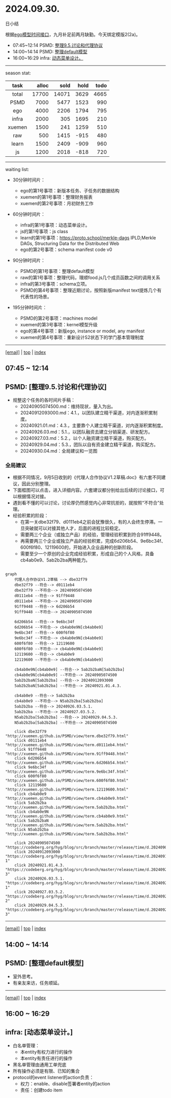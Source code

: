 # 2024.09.30.
日小结

<a id="top"></a>
根据[ego模型时间接口](https://gitee.com/hyg/blog/blob/master/timeflow.md)，九月补足前两月缺勤。今天绑定模版2(2a)。

<a id="index"></a>
- 07:45~12:14	PSMD: [整理9.5.讨论和代理协议](#20240930074500)
- 14:00~14:14	PSMD: [整理default模型](#20240930140000)
- 16:00~16:29	infra: [动态菜单设计。](#20240930160000)

---
season stat:

| task | alloc | sold | hold | todo |
| :---: | ---: | ---: | ---: | ---: |
| total | 17700 | 14071 | 3629 | 4665 |
| PSMD | 7000 | 5477 | 1523 | 990 |
| ego | 4000 | 2206 | 1794 | 795 |
| infra | 2000 | 305 | 1695 | 210 |
| xuemen | 1500 | 241 | 1259 | 510 |
| raw | 500 | 1415 | -915 | 480 |
| learn | 1500 | 2409 | -909 | 960 |
| js | 1200 | 2018 | -818 | 720 |

---
waiting list:


- 30分钟时间片：
  - ego的第1号事项：新版本任务、子任务的数据结构
  - xuemen的第1号事项：整理财务报表
  - xuemen的第2号事项：月初财务工作

- 60分钟时间片：
  - infra的第1号事项：动态菜单设计。
  - js的第1号事项：js class
  - learn的第1号事项：https://proto.school/merkle-dags IPLD,Merkle DAGs, Structuring Data for the Distributed Web
  - ego的第2号事项：schema manifest code v0

- 90分钟时间片：
  - PSMD的第1号事项：整理default模型
  - raw的第1号事项：整理代码，理顺food.js几个成员函数之间的调用关系
  - infra的第3号事项：schema立项。
  - PSMD的第4号事项：整理近期讨论，按照新版manifest text提炼几个有代表性的场景。

- 195分钟时间片：
  - PSMD的第2号事项：machines model
  - xuemen的第3号事项：kernel模型升级
  - ego的第4号事项：新版ego, instance or model, any manifest
  - xuemen的第4号事项：重新设计S2状态下的学门基本管理制度

---
<a href="mailto:huangyg@mars22.com?subject=关于2024.09.30.[整理9.5.讨论和代理协议]任务&body=日期: 2024.09.30.%0D%0A序号: 5%0D%0A手稿:../../draft/2024/09/20240930.01.md%0D%0A---请勿修改邮件主题及以上内容 从下一行开始写您的想法---%0D%0A">[email]</a> | [top](#top) | [index](#index)
<a id="20240930074500"></a>
## 07:45 ~ 12:14
## PSMD: [整理9.5.讨论和代理协议]

- 规整这个任务的各时间片手稿：
    - 20240905074500.md：维持现状，量入为出。
    - 20240912093000.md：4.1.，以团队建立精干渠道，对内逐渐积累制度。
    - 20240921.01.md：4.3.，主要靠个人建立精干渠道，对内逐渐积累制度。
    - 20240926.03.md：5.1.，以团队融资去建立分销渠道、研发配方。
    - 20240927.03.md：5.2.，以个人融资建立精干渠道，购买配方。
    - 20240929.04.md：5.3.，团队以自有资金建立精干渠道，购买配方。
    - 20240930.04.md：全局建议和一览图

### 全局建议

- 根据不同情况，9月5日收到的《代理人合作协议V1.2草稿.doc》有六套不同建议，因此分别整理。
- 下面框图可以点击，进入详细内容。六套建议都分别给出后续的讨论接口，可以根据情况对接。
- 遇到看不懂的可以讨论，讨论厚仍然感觉内心非常抗拒的，就按照“不符合”处理。
- 经验积累的阶段：
    - 在第一关dbe32f79、d0111eb4之前会犹豫很久，有的人会终生停滞。一旦突破就可以对接其他人才，后面的进程比较稳定。
    - 需要两三个企业（或独立产品）的经验，管理经验积累到符合91ff9448。
    - 再需要两三个企业或独立产品的经验积累，完成6d206b54、9e6bc34f、600f6f80、12119600的，开始进入企业品种的创新阶段。
    - 需要至少一个原创的企业完成经验积累，形成自己的个人风格，具备cb4ab0e9、5ab2b2ba两种能力。

```mermaid

graph
    代理人合作协议V1.2草稿 --> dbe32f79
    dbe32f79 --符合--> d0111eb4
    dbe32f79 --不符合--> 20240905074500
    d0111eb4 --符合--> 91ff9448
    d0111eb4 --不符合--> 20240905074500
    91ff9448 --符合--> 6d206b54
    91ff9448 --不符合--> 20240905074500

    6d206b54 --符合--> 9e6bc34f
    6d206b54 --不符合--> cb4ab0e9N[cb4ab0e9]
    9e6bc34f --符合--> 600f6f80
    9e6bc34f --不符合--> cb4ab0e9N[cb4ab0e9]
    600f6f80 --符合--> 12119600
    600f6f80 --不符合--> cb4ab0e9N[cb4ab0e9]
    12119600 --符合--> cb4ab0e9
    12119600 --不符合--> cb4ab0e9N[cb4ab0e9]

    cb4ab0e9N[cb4ab0e9] --符合--> 5ab2b2baN[5ab2b2ba]
    cb4ab0e9N[cb4ab0e9] --不符合--> 20240905074500
    5ab2b2baN[5ab2b2ba] --符合--> 20240912093000
    5ab2b2baN[5ab2b2ba] --不符合--> 20240921.01.4.3.

    cb4ab0e9 --符合--> 5ab2b2ba
    cb4ab0e9 --不符合--> N5ab2b2ba[5ab2b2ba]
    5ab2b2ba --符合--> 20240926.03.5.1.
    5ab2b2ba --不符合--> 20240927.03.5.2.
    N5ab2b2ba[5ab2b2ba] --符合--> 20240929.04.5.3.
    N5ab2b2ba[5ab2b2ba] --不符合--> 20240905074500

    click dbe32f79 "http://xuemen.github.io/PSMD/view/term.dbe32f79.html"
    click d0111eb4 "http://xuemen.github.io/PSMD/view/term.d0111eb4.html"
    click 91ff9448 "http://xuemen.github.io/PSMD/view/term.91ff9448.html"
    click 6d206b54 "http://xuemen.github.io/PSMD/view/term.6d206b54.html"
    click 9e6bc34f "http://xuemen.github.io/PSMD/view/term.9e6bc34f.html"
    click 600f6f80 "http://xuemen.github.io/PSMD/view/term.600f6f80.html"
    click 12119600 "http://xuemen.github.io/PSMD/view/term.12119600.html"
    click cb4ab0e9 "http://xuemen.github.io/PSMD/view/term.cb4ab0e9.html"
    click 5ab2b2ba "http://xuemen.github.io/PSMD/view/term.5ab2b2ba.html"
    click cb4ab0e9N "http://xuemen.github.io/PSMD/view/term.cb4ab0e9.html"
    click 5ab2b2baN "http://xuemen.github.io/PSMD/view/term.5ab2b2ba.html"
    click N5ab2b2ba "http://xuemen.github.io/PSMD/view/term.5ab2b2ba.html"

    click 20240905074500 "https://codeberg.org/hyg/blog/src/branch/master/release/time/d.20240905.md#default"
    click 20240912093000 "https://codeberg.org/hyg/blog/src/branch/master/release/time/d.20240912.md#4-1"
    click 20240921.01.4.3. "https://codeberg.org/hyg/blog/src/branch/master/release/time/d.20240921.md#4-3"
    click 20240926.03.5.1. "https://codeberg.org/hyg/blog/src/branch/master/release/time/d.20240926.md#5-1"
    click 20240927.03.5.2. "https://codeberg.org/hyg/blog/src/branch/master/release/time/d.20240927.md#5-2"
    click 20240929.04.5.3. "https://codeberg.org/hyg/blog/src/branch/master/release/time/d.20240929.md#5-3"

```
---
<a href="mailto:huangyg@mars22.com?subject=关于2024.09.30.[整理default模型]任务&body=日期: 2024.09.30.%0D%0A序号: 7%0D%0A手稿:../../draft/2024/09/20240930.02.md%0D%0A---请勿修改邮件主题及以上内容 从下一行开始写您的想法---%0D%0A">[email]</a> | [top](#top) | [index](#index)
<a id="20240930140000"></a>
## 14:00 ~ 14:14
## PSMD: [整理default模型]

- 室外思考。
- 有亲友来访，任务顺延。

---
<a href="mailto:huangyg@mars22.com?subject=关于2024.09.30.[动态菜单设计。]任务&body=日期: 2024.09.30.%0D%0A序号: 9%0D%0A手稿:../../draft/2024/09/20240930.03.md%0D%0A---请勿修改邮件主题及以上内容 从下一行开始写您的想法---%0D%0A">[email]</a> | [top](#top) | [index](#index)
<a id="20240930160000"></a>
## 16:00 ~ 16:29
## infra: [动态菜单设计。]

- 白名单管理：
    - 本entity有权力进行的操作
    - 本entity有责任进行的操作
- 黑名单管理由通用工单兜底
- 所有操作必须是有限、已知的集合
- protocol的event listener的action负责：
    - 权力：enable、disable签署者entity的action
    - 责任：创建todo item
